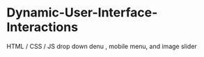 # Dynamic-User-Interface-Interactions
HTML / CSS / JS drop down denu , mobile menu, and image slider

